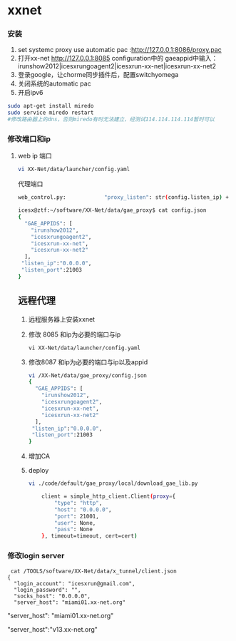 xxnet
=============
### 安装

1. set systemc proxy use automatic pac :http://127.0.0.1:8086/proxy.pac
2. 打开xx-net http://127.0.0.1:8085
    configuration中的 gaeappid中输入：irunshow2012|icesxrungoagent2|icesxrun-xx-net|icesxrun-xx-net2
3. 登录google，让chorme同步插件后，配置switchyomega
4. 关闭系统的automatic pac
5. 开启ipv6
```sh
sudo apt-get install miredo
sudo service miredo restart
#修改路由器上的dns，否则miredo有时无法建立，经测试114.114.114.114暂时可以
```

### 修改端口和ip

1. web ip 端口

   ```sh
   vi XX-Net/data/launcher/config.yaml
   ```

   代理端口

   ```sh
   web_control.py:            "proxy_listen": str(config.listen_ip) + ":" + str(config.listen_port),
   ```

   

   ```sh
   icesx@ztf:~/software/XX-Net/data/gae_proxy$ cat config.json 
   {
     "GAE_APPIDS": [
       "irunshow2012", 
       "icesxrungoagent2", 
       "icesxrun-xx-net", 
       "icesxrun-xx-net2"
     ],
    "listen_ip":"0.0.0.0",
    "listen_port":21003 
   }
   ```

   ## 远程代理

   1. 远程服务器上安装xxnet

   2. 修改 8085 和ip为必要的端口与ip

      ```
      vi XX-Net/data/launcher/config.yaml
      ```

   3. 修改8087 和ip为必要的端口与ip以及appid
   
      ```sh
      vi /XX-Net/data/gae_proxy/config.json 
      {
        "GAE_APPIDS": [
          "irunshow2012", 
          "icesxrungoagent2", 
          "icesxrun-xx-net", 
          "icesxrun-xx-net2"
        ],
       "listen_ip":"0.0.0.0",
       "listen_port":21003 
      }
      ```
   
   4. 增加CA
   
   5. deploy
   
      ```sh
      vi ./code/default/gae_proxy/local/download_gae_lib.py
      
          client = simple_http_client.Client(proxy={
              "type": "http",
              "host": "0.0.0.0",
              "port": 21001,
              "user": None,
              "pass": None
          }, timeout=timeout, cert=cert)
      ```
   

### 修改login server



```
 cat /TOOLS/software/XX-Net/data/x_tunnel/client.json 
{
  "login_account": "icesxrun@gmail.com",
  "login_password": "",
  "socks_host": "0.0.0.0",
  "server_host": "miami01.xx-net.org"

```

  "server_host": "miami01.xx-net.org"

"server_host":"v13.xx-net.org"
